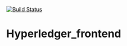 [![Build Status](https://travis-ci.org/ki1it/Hyperledger_frontend.svg?branch=master)](https://travis-ci.org/ki1it/Hyperledger_frontend)
# Hyperledger_frontend
